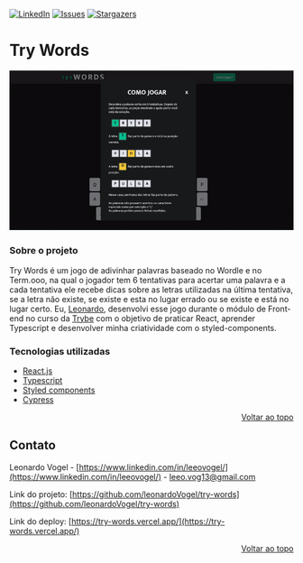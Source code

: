 <div id="top"></div>

[![LinkedIn](https://img.shields.io/badge/-LinkedIn-black.svg?style=for-the-badge&logo=linkedin&colorB=0e76a8)](https://www.linkedin.com/in/leeovogel/)
[![Issues](https://img.shields.io/github/issues/leonardoVogel/try-words.svg?style=for-the-badge)](https://github.com/leonardoVogel/try-words/issues)
[![Stargazers](https://img.shields.io/github/stars/leonardoVogel/try-words.svg?style=for-the-badge)](https://github.com/leonardoVogel/try-words/stargazers)

# Try Words

![gif](/public/trywords_gif.gif)


### Sobre o projeto

Try Words é um jogo de adivinhar palavras baseado no Wordle e no Term.ooo, na qual o jogador tem 6 tentativas para acertar uma palavra e a cada tentativa ele recebe dicas sobre as letras utilizadas na última tentativa, se a letra não existe, se existe e esta no lugar errado ou se existe e está no lugar certo. Eu, [Leonardo](https://www.linkedin.com/in/leeovogel/), desenvolvi esse jogo durante o módulo de Front-end no curso da [Trybe](https://www.betrybe.com/) com o objetivo de praticar React, aprender Typescript e desenvolver minha criatividade com o styled-components.

### Tecnologias utilizadas

* [React.js](https://reactjs.org/)
* [Typescript](https://www.typescriptlang.org/)
* [Styled components](https://styled-components.com/)
* [Cypress](https://www.cypress.io/)

<p align="right"><a href="#top">Voltar ao topo</a></p>

## Contato

Leonardo Vogel - [https://www.linkedin.com/in/leeovogel/](https://www.linkedin.com/in/leeovogel/) - leeo.vog13@gmail.com

Link do projeto: [https://github.com/leonardoVogel/try-words](https://github.com/leonardoVogel/try-words)

Link do deploy: [https://try-words.vercel.app/](https://try-words.vercel.app/)

<p align="right"><a href="#top">Voltar ao topo</a></p>
